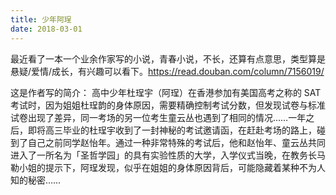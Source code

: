 ```yaml
---
title: 少年阿珵
date: 2018-03-01
---
```


最近看了一本一个业余作家写的小说，青春小说，不长，还算有点意思，类型算是悬疑/爱情/成长，有兴趣可以看下。https://read.douban.com/column/7156019/

这是作者写的简介：
高中少年杜珵宇（阿珵）在香港参加有美国高考之称的 SAT 考试时，因为姐姐杜珵韵的身体原因，需要精确控制考试分数，但发现试卷与标准试卷出现了差异，同一考场的另一位考生童云丛也遇到了相同的情况……一年之后，即将高三毕业的杜珵宇收到了一封神秘的考试邀请函，在赶赴考场的路上，碰到了自己之前同学赵怡年。通过一种非常特殊的考试后，他和赵怡年、童云丛共同进入了一所名为「圣哲学园」的具有实验性质的大学，入学仪式当晚，在教务长马勒小姐的提示下，阿珵发现，似乎在姐姐的身体原因背后，可能隐藏着某种不为人知的秘密……